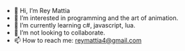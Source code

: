 - 👋 Hi, I’m Rey Mattia
- 👀 I’m interested in programming and the art of animation.
- 🌱 I’m currently learning c#, javascript, lua.
- 💞️ I’m not looking to collaborate.
- 📫 How to reach me: reymattia4@gmail.com

<!---
Mattiarey/Mattiarey is a ✨ special ✨ repository because its `README.md` (this file) appears on your GitHub profile.
You can click the Preview link to take a look at your changes.
--->
